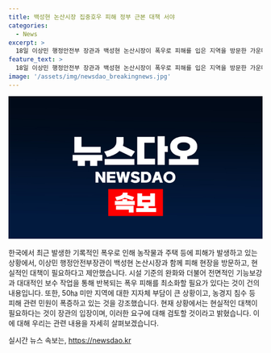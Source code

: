 ```yaml
---
title: 백성현 논산시장 집중호우 피해 정부 근본 대책 서야
categories:
  - News
excerpt: >
  18일 이상민 행정안전부 장관과 백성현 논산시장이 폭우로 피해를 입은 지역을 방문한 가운데, 백 시장은 국가 차원에서 노후 배수장에 대한 기능보강과 시설 기준 완화를 건의했습니다. 또한, 농경지 배수시설 설계 기준의 역부족 문제와 농작물재해보험의 확대를 요청했는데, 장관은 현실적인 대책이 필요하다고 언급했습니다. 현재 피해액은 464억 원에 달하며, 관련 제보를 기다리는 중이라고 합니다. (총 148자)
feature_text: >
  18일 이상민 행정안전부 장관과 백성현 논산시장이 폭우로 피해를 입은 지역을 방문한 가운데, 백 시장은 국가 차원에서 노후 배수장에 대한 기능보강과 시설 기준 완화를 건의했습니다. 또한, 농경지 배수시설 설계 기준의 역부족 문제와 농작물재해보험의 확대를 요청했는데, 장관은 현실적인 대책이 필요하다고 언급했습니다. 현재 피해액은 464억 원에 달하며, 관련 제보를 기다리는 중이라고 합니다. (총 148자)
image: '/assets/img/newsdao_breakingnews.jpg'
---
```


<p><img src="/assets/img/newsdao_breakingnews.jpg" alt="ontimetimes 속보" /></p>

<p>한국에서 최근 발생한 기록적인 폭우로 인해 농작물과 주택 등에 피해가 발생하고 있는 상황에서, 이상민 행정안전부장관이 백성현 논산시장과 함께 피해 현장을 방문하고, 현실적인 대책이 필요하다고 제안했습니다. 시설 기준의 완화와 더불어 전면적인 기능보강과 대대적인 보수 작업을 통해 반복되는 폭우 피해를 최소화할 필요가 있다는 것이 건의 내용입니다. 또한, 50㏊ 미만 지역에 대한 지자체 부담이 큰 상황이고, 농경지 침수 등 피해 관련 민원이 폭증하고 있는 것을 강조했습니다. 현재 상황에서는 현실적인 대책이 필요하다는 것이 장관의 입장이며, 이러한 요구에 대해 검토할 것이라고 밝혔습니다. 이에 대해 우리는 관련 내용을 자세히 살펴보겠습니다.</p>
실시간 뉴스 속보는, <a href="https://newsdao.kr" rel="dofollow">https://newsdao.kr</a>


